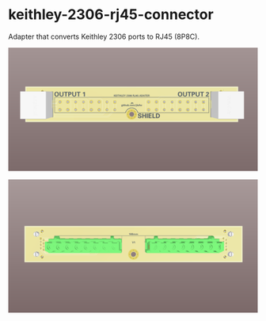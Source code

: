 # keithley-2306-rj45-connector

Adapter that converts Keithley 2306 ports to RJ45 (8P8C).

![Alt text](/images/front.PNG?raw=true "front")

![Alt text](/images/back.PNG?raw=true "back")
